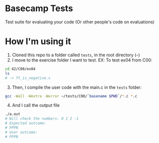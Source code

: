# Basecamp Tests
Test suite for evaluating your code (Or other people's code on evaluations) 

# How I'm using it

1. Cloned this repo to a folder called `tests`, in the root directory (`~`) 
2. I move to the exercise folder I want to test. EX: To test ex04 from C00: 
```sh
cd 42/C00/ex04
ls
# -> ft_is_negative.c
```
3. Then, I compile the user code with the main.c in the `tests` folder: 
```sh
gcc -Wall -Wextra -Werror ~/tests/C00/`basename $PWD`/*.c *.c
```
4. And I call the output file
```sh
./a.out 
# Will check the numbers: 0 1 2 -1
# Expected outcome: 
# PPPN 
# User outcome: 
# PPPN
```
